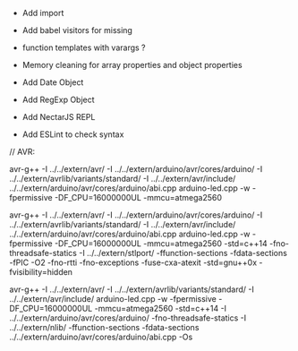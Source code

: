 * Add import

* Add babel visitors for missing

* function templates with varargs ?

* Memory cleaning for array properties and object properties

* Add Date Object

* Add RegExp Object

* Add NectarJS REPL

* Add ESLint to check syntax

// AVR: 

 avr-g++ -I ../../extern/avr/ -I ../../extern/arduino/avr/cores/arduino/  -I ../../extern/avrlib/variants/standard/ -I ../../extern/avr/include/ ../../extern/arduino/avr/cores/arduino/abi.cpp  arduino-led.cpp -w -fpermissive -DF_CPU=16000000UL -mmcu=atmega2560
 
 avr-g++ -I ../../extern/avr/ -I ../../extern/arduino/avr/cores/arduino/  -I ../../extern/avrlib/variants/standard/ -I ../../extern/avr/include/ ../../extern/arduino/avr/cores/arduino/abi.cpp  arduino-led.cpp -w -fpermissive -DF_CPU=16000000UL -mmcu=atmega2560 -std=c++14 -fno-threadsafe-statics -I ../../extern/stlport/ -ffunction-sections -fdata-sections  -fPIC -O2 -fno-rtti -fno-exceptions -fuse-cxa-atexit -std=gnu++0x  -fvisibility=hidden
 
 
 avr-g++ -I ../../extern/avr/  -I ../../extern/avrlib/variants/standard/ -I ../../extern/avr/include/ arduino-led.cpp -w -fpermissive -DF_CPU=16000000UL -mmcu=atmega2560 -std=c++14  -I ../../extern/arduino/avr/cores/arduino/ -fno-threadsafe-statics -I ../../extern/nlib/ -ffunction-sections -fdata-sections  ../../extern/arduino/avr/cores/arduino/abi.cpp -Os